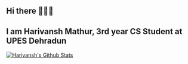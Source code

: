 ## Hi there 👋👨‍💻
## I am Harivansh Mathur, 3rd year CS Student at UPES Dehradun

[![Harivansh's Github Stats](https://github-readme-stats.vercel.app/api?username=Harivansh8888)](https://github.com/anuraghazra/github-readme-stats)
<!--
**Harivansh8888/Harivansh8888** is a ✨ _special_ ✨ repository because its `README.md` (this file) appears on your GitHub profile.

Here are some ideas to get you started:

- 🔭 I’m currently working on ...
- 🌱 I’m currently learning ...
- 👯 I’m looking to collaborate on ...
- 🤔 I’m looking for help with ...
- 💬 Ask me about ...
- 📫 How to reach me: ...
- 😄 Pronouns: ...
- ⚡ Fun fact: ...
-->
